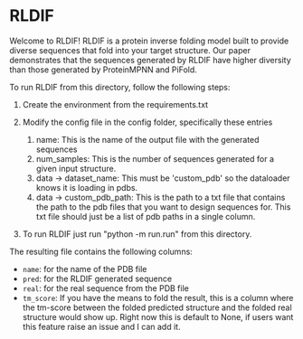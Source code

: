 # RLDIF 

Welcome to RLDIF! RLDIF is a protein inverse folding model built to provide diverse sequences that fold into your target structure. Our paper demonstrates that the sequences generated by RLDIF have higher diversity than those generated by ProteinMPNN and PiFold. 

To run RLDIF from this directory, follow the following steps:

1. Create the environment from the requirements.txt 

2. Modify the config file in the config folder, specifically these entries
    1. name: This is the name of the output file with the generated sequences
    2. num_samples: This is the number of sequences generated for a given input structure.
    3. data -> dataset_name: This must be 'custom_pdb' so the dataloader knows it is loading in pdbs.
    4. data -> custom_pdb_path: This is the path to a txt file that contains the path to the pdb files that you want to design sequences for. This txt file should just be a list of pdb paths in a single column.

3. To run RLDIF just run "python -m run.run" from this directory.

The resulting file contains the following columns:

- `name`: for the name of the PDB file
- `pred`: for the RLDIF generated sequence
- `real`: for the real sequence from the PDB file
- `tm_score`: If you have the means to fold the result, this is a column where the tm-score between the folded predicted structure and the folded real structure would show up. Right now this is default to None, if users want this feature raise an issue and I can add it.